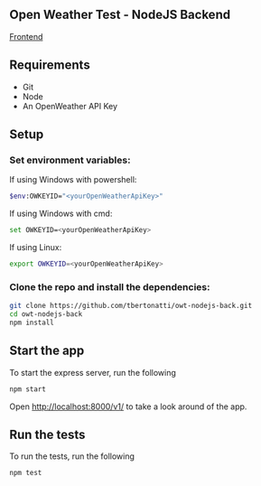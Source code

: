 ## Open Weather Test - NodeJS Backend
[Frontend](https://github.com/tbertonatti/owt-react-front)
## Requirements

* Git
* Node
* An OpenWeather API Key

## Setup

### Set environment variables:

If using Windows with powershell:

```bash
$env:OWKEYID="<yourOpenWeatherApiKey>"
```
If using Windows with cmd:

```bash
set OWKEYID=<yourOpenWeatherApiKey>
```
If using Linux:

```bash
export OWKEYID=<yourOpenWeatherApiKey>
```

### Clone the repo and install the dependencies:

```bash
git clone https://github.com/tbertonatti/owt-nodejs-back.git
cd owt-nodejs-back
npm install
```

## Start the app

To start the express server, run the following

```bash
npm start
```

Open [http://localhost:8000/v1/](http://localhost:8000/v1/) to take a look around of the app.

## Run the tests

To run the tests, run the following

```bash
npm test
```